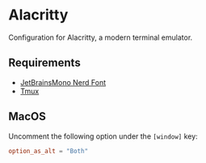 # Alacritty

Configuration for Alacritty, a modern terminal emulator.

## Requirements

- [JetBrainsMono Nerd Font](https://github.com/ryanoasis/nerd-fonts/releases/download/v3.1.1/JetBrainsMono.zip)
- [Tmux](https://github.com/tmux/tmux?tab=readme-ov-file#installation)

## MacOS

Uncomment the following option under the `[window]` key:

```toml
option_as_alt = "Both"
```
